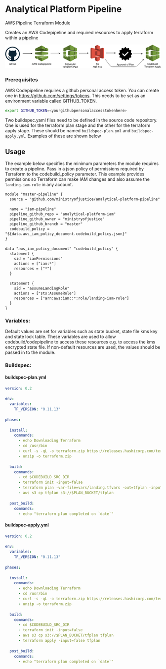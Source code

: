 # Analytical Platform Pipeline
AWS Pipeline Terraform Module

Creates an AWS Codepipeline and required resources to apply terraform within a pipeline

![Image](iam-pipeline.png?raw=true)

### Prerequisites



AWS Codepipeline requires a github personal access token. You can create one in https://github.com/settings/tokens. This needs to be set as an environment variable called GITHUB_TOKEN.

```bash
export GITHUB_TOKEN=<yourgithubpersonalaccesstokenhere>
```

Two buildspec.yaml files need to be defined in the source code repository. One is used for the terraform plan stage and the other for the terraform apply stage. These should be named `buildspec-plan.yml` and `buildspec-apply.yml`. Examples of these are shown below


## Usage

The example below specifies the minimum parameters the module requires to create a pipeline. Pass in a json policy of permissions required by Terraform to the codebuild_policy parameter. This example provides permissions so Terraform can make IAM changes and also assume the `landing-iam-role` in any account.

```hcl
module "master-pipeline" {
  source = "github.com/ministryofjustice/analytical-platform-pipeline"
  
  name = "iam-pipeline"
  pipeline_github_repo = "analytical-platform-iam"
  pipeline_github_owner = "ministryofjustice"
  pipeline_github_branch = "master"
  codebuild_policy = "${data.aws_iam_policy_document.codebuild_policy.json}"
}

data "aws_iam_policy_document" "codebuild_policy" {
  statement {
    sid = "iamPermissions"
    actions = ["iam:*"]
    resources = ["*"]
  }

  statement {
    sid = "assumeLandingRole"
    actions = ["sts:AssumeRole"]
    resources = ["arn:aws:iam::*:role/landing-iam-role"]
  }
}
```

### Variables:

Default values are set for variables such as state bucket, state file kms key and state lock table. These variables are used to allow codebuild/codepipeline to access these resources e.g. to access the kms encrypted state file. If non-default resources are used, the values should be passed in to the module.


### Buildspec:

#### buildspec-plan.yml
```YAML
version: 0.2

env:
  variables:
    TF_VERSION: "0.11.13"

phases:

  install:
    commands:
      - echo Downloading Terraform
      - cd /usr/bin
      - curl -s -qL -o terraform.zip https://releases.hashicorp.com/terraform/${TF_VERSION}/terraform_${TF_VERSION}_linux_amd64.zip
      - unzip -o terraform.zip

  build:
    commands:
      - cd $CODEBUILD_SRC_DIR
      - terraform init -input=false
      - terraform plan -var-file=vars/landing.tfvars -out=tfplan -input=false
      - aws s3 cp tfplan s3://$PLAN_BUCKET/tfplan

  post_build:
    commands:
      - echo "terraform plan completed on `date`"
```

#### buildspec-apply.yml
```YAML
version: 0.2

env:
  variables:
    TF_VERSION: "0.11.13"

phases:

  install:
    commands:
      - echo Downloading Terraform
      - cd /usr/bin
      - curl -s -qL -o terraform.zip https://releases.hashicorp.com/terraform/${TF_VERSION}/terraform_${TF_VERSION}_linux_amd64.zip
      - unzip -o terraform.zip

  build:
    commands:
      - cd $CODEBUILD_SRC_DIR
      - terraform init -input=false
      - aws s3 cp s3://$PLAN_BUCKET/tfplan tfplan
      - terraform apply -input=false tfplan

  post_build:
    commands:
      - echo "terraform plan completed on `date`"
```